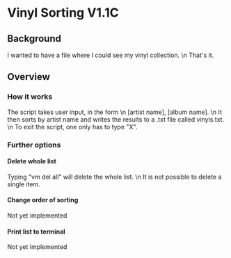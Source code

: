# Vinyl Sorting V1.1C

## Background
I wanted to have a file where I could see my vinyl collection. \n
That's it.

## Overview

### How it works
The script takes user input, in the form \n
    [artist name], [album name]. \n
It then sorts by artist name and writes the results to a .txt file called vinyls.txt. \n
To exit the script, one only has to type "X".

### Further options

#### Delete whole list
Typing "vm del all" will delete the whole list. \n
It is not possible to delete a single item.

#### Change order of sorting
Not yet implemented

#### Print list to terminal
Not yet implemented